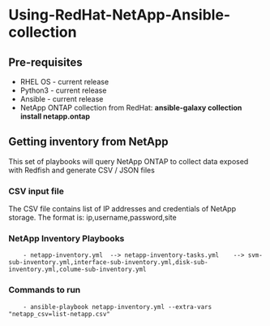 # Using-RedHat-NetApp-Ansible-collection



## Pre-requisites
 - RHEL OS - current release
 - Python3 - current release
 - Ansible - current release
 - NetApp ONTAP collection from RedHat: **ansible-galaxy collection install netapp.ontap**


## Getting inventory from NetApp
 This set of playbooks will query NetApp ONTAP to collect data exposed with Redfish and generate CSV / JSON files

### CSV input file
  The CSV file contains list of IP addresses and credentials of NetApp storage. The format is:
  ip,username,password,site


### NetApp Inventory Playbooks

        - netapp-inventory.yml  --> netapp-inventory-tasks.yml    --> svm-sub-inventory.yml,interface-sub-inventory.yml,disk-sub-inventory.yml,colume-sub-inventory.yml

### Commands to run
        - ansible-playbook netapp-inventory.yml --extra-vars "netapp_csv=list-netapp.csv"


    



  

